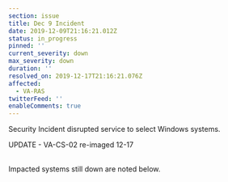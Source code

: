 ```yaml
---
section: issue
title: Dec 9 Incident
date: 2019-12-09T21:16:21.012Z
status: in_progress
pinned: ''
current_severity: down
max_severity: down
duration: ''
resolved_on: 2019-12-17T21:16:21.076Z
affected:
  - VA-RAS
twitterFeed: ''
enableComments: true
---
```

Security Incident disrupted service to select Windows systems.<br>

UPDATE - VA-CS-02 re-imaged 12-17<br><br>

Impacted systems still down are noted below.
